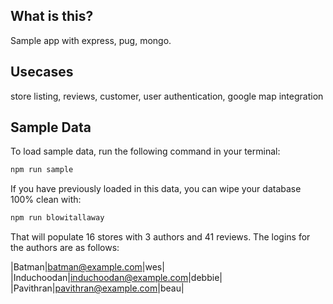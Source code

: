 ## What is this?

Sample app with express, pug, mongo.


## Usecases

store listing, reviews, customer, user authentication, google map integration


## Sample Data

To load sample data, run the following command in your terminal:

```bash
npm run sample
```

If you have previously loaded in this data, you can wipe your database 100% clean with:

```bash
npm run blowitallaway
```

That will populate 16 stores with 3 authors and 41 reviews. The logins for the authors are as follows:

|Batman|batman@example.com|wes|
|Induchoodan|induchoodan@example.com|debbie|
|Pavithran|pavithran@example.com|beau|


